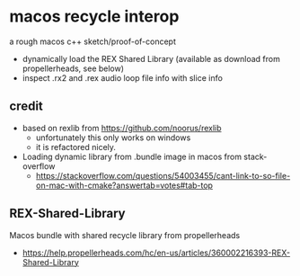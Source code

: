 # macos recycle interop
a rough macos c++ sketch/proof-of-concept 
* dynamically load the REX Shared Library (available as download from propellerheads, see below) 
* inspect .rx2 and .rex audio loop file info with slice info

## credit
* based on rexlib from https://github.com/noorus/rexlib 
  * unfortunately this only works on windows 
  * it is refactored nicely. 
* Loading dynamic library from .bundle image in macos from stack-overflow
  * https://stackoverflow.com/questions/54003455/cant-link-to-so-file-on-mac-with-cmake?answertab=votes#tab-top

## REX-Shared-Library
Macos bundle with shared recycle library from propellerheads
* https://help.propellerheads.com/hc/en-us/articles/360002216393-REX-Shared-Library
